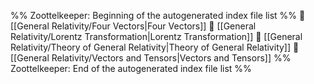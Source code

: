 %% Zoottelkeeper: Beginning of the autogenerated index file list  %%
📄 [[General Relativity/Four Vectors|Four Vectors]]
📄 [[General Relativity/Lorentz Transformation|Lorentz Transformation]]
📄 [[General Relativity/Theory of General Relativity|Theory of General Relativity]]
📄 [[General Relativity/Vectors and Tensors|Vectors and Tensors]]
%% Zoottelkeeper: End of the autogenerated index file list  %%
